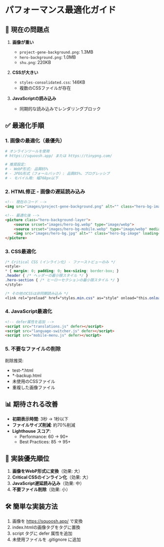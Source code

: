 # パフォーマンス最適化ガイド

## 🎯 現在の問題点

1. **画像が重い**
   - `project-gene-background.png`: 1.3MB
   - `hero-background.png`: 1.0MB
   - `shu.png`: 220KB

2. **CSSが大きい**
   - `styles-consolidated.css`: 146KB
   - 複数のCSSファイルが存在

3. **JavaScriptの読み込み**
   - 同期的な読み込みでレンダリングブロック

## ✅ 最適化手順

### 1. 画像の最適化（最優先）

```bash
# オンラインツールを使用
# https://squoosh.app/ または https://tinypng.com/

# 推奨設定:
# - WebP形式: 品質85%
# - JPEG形式（フォールバック）: 品質85%、プログレッシブ
# - モバイル用: 幅768px以下
```

### 2. HTML修正 - 画像の遅延読み込み

```html
<!-- 現在のコード -->
<img src="images/project-gene-background.png" alt="" class="hero-bg-image">

<!-- 最適化後 -->
<picture class="hero-background-layer">
    <source srcset="images/hero-bg.webp" type="image/webp">
    <source srcset="images/hero-bg-mobile.webp" type="image/webp" media="(max-width: 768px)">
    <img src="images/hero-bg.jpg" alt="" class="hero-bg-image" loading="eager">
</picture>
```

### 3. CSS最適化

```css
/* Critical CSS (インライン化) - ファーストビューのみ */
<style>
* { margin: 0; padding: 0; box-sizing: border-box; }
.header { /* ヘッダーの最小限スタイル */ }
.hero-section { /* ヒーローセクションの最小限スタイル */ }
</style>

/* その他のCSSは非同期読み込み */
<link rel="preload" href="styles.min.css" as="style" onload="this.onload=null;this.rel='stylesheet'">
```

### 4. JavaScript最適化

```html
<!-- defer属性を追加 -->
<script src="translations.js" defer></script>
<script src="language-switcher.js" defer></script>
<script src="mobile-menu.js" defer></script>
```

### 5. 不要なファイルの削除

削除推奨:
- test-*.html
- *-backup.html
- 未使用のCSSファイル
- 重複した画像ファイル

## 📊 期待される改善

- **初期表示時間**: 3秒 → 1秒以下
- **ファイルサイズ削減**: 約70%削減
- **Lighthouse スコア**: 
  - Performance: 60 → 90+
  - Best Practices: 85 → 95+

## 🚀 実装優先順位

1. **画像をWebP形式に変換**（効果: 大）
2. **Critical CSSのインライン化**（効果: 大）
3. **JavaScript遅延読み込み**（効果: 中）
4. **不要ファイル削除**（効果: 小）

## 🛠️ 簡単な実装方法

1. 画像を https://squoosh.app/ で変換
2. index.htmlの画像タグを<picture>タグに置換
3. script タグに defer 属性を追加
4. 未使用ファイルを .gitignore に追加